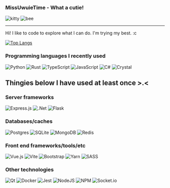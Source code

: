 ### MissUwuieTime - What a cutie! 
![kitty](https://user-images.githubusercontent.com/87099578/188251382-b6f19a47-146f-4c99-98c5-165a30b15c05.png)
![bee](https://user-images.githubusercontent.com/87099578/173204163-1c64988b-1bbe-493d-b473-4b3cc74ab4b9.png)

---
Hi! I like to code to explore what I can do. I'm trying my best. :c

[![Top Langs](https://github-readme-stats.vercel.app/api/top-langs/?username=MissUwuieTime&langs_count=10&hide=html,scss&theme=omni)](https://github.com/anuraghazra/github-readme-stats)

### Programming languages I recently used
![Python](https://img.shields.io/badge/python-3670A0?style=flat-square&logo=python&logoColor=ffdd54)
![Rust](https://img.shields.io/badge/rust-%23000000.svg?style=flat-square&logo=rust&logoColor=white)
![TypeScript](https://img.shields.io/badge/typescript-%23007ACC.svg?style=flat-square&logo=typescript&logoColor=white)
![JavaScript](https://img.shields.io/badge/javascript-%23323330.svg?style=flat-square&logo=javascript&logoColor=%23F7DF1E)
![C#](https://img.shields.io/badge/c%23-%23239120.svg?style=flat-square&logo=c-sharp&logoColor=white)
![Crystal](https://img.shields.io/badge/crystal-%23000000.svg?style=flat-square&logo=crystal&logoColor=white)

## Thingies below I have used at least once >.<
### Server frameworks
![Express.js](https://img.shields.io/badge/express.js-%23404d59.svg?style=flat-square&logo=express&logoColor=%2361DAFB)
![.Net](https://img.shields.io/badge/.NET-5C2D91?style=flat-square&logo=.net&logoColor=white)
![Flask](https://img.shields.io/badge/flask-%23000.svg?style=flat-square&logo=flask&logoColor=white)

### Databases/caches
![Postgres](https://img.shields.io/badge/postgres-%23316192.svg?style=flat-square&logo=postgresql&logoColor=white)
![SQLite](https://img.shields.io/badge/sqlite-%2307405e.svg?style=flat-square&logo=sqlite&logoColor=white)
![MongoDB](https://img.shields.io/badge/MongoDB-%234ea94b.svg?style=flat-square&logo=mongodb&logoColor=white)
![Redis](https://img.shields.io/badge/redis-%23DD0031.svg?style=flat-square&logo=redis&logoColor=white)

### Front end frameworks/tools/etc
![Vue.js](https://img.shields.io/badge/vuejs-%2335495e.svg?style=flat-square&logo=vuedotjs&logoColor=%234FC08D)
![Vite](https://img.shields.io/badge/vite-%23646CFF.svg?style=flat-square&logo=vite&logoColor=white)
![Bootstrap](https://img.shields.io/badge/bootstrap-%23563D7C.svg?style=flat-square&logo=bootstrap&logoColor=white)
![Yarn](https://img.shields.io/badge/yarn-%232C8EBB.svg?style=flat-square&logo=yarn&logoColor=white)
![SASS](https://img.shields.io/badge/SASS-hotpink.svg?style=flat-square&logo=SASS&logoColor=white)

### Other technologies
![Qt](https://img.shields.io/badge/Qt-%23217346.svg?style=flat-square&logo=Qt&logoColor=white)
![Docker](https://img.shields.io/badge/docker-%230db7ed.svg?style=flat-square&logo=docker&logoColor=white)
![Jest](https://img.shields.io/badge/-jest-%23C21325?style=flat-square&logo=jest&logoColor=white)
![NodeJS](https://img.shields.io/badge/node.js-6DA55F?style=flat-square&logo=node.js&logoColor=white)
![NPM](https://img.shields.io/badge/NPM-%23000000.svg?style=flat-square&logo=npm&logoColor=white)
![Socket.io](https://img.shields.io/badge/Socket.io-black?style=flat-square&logo=socket.io&badgeColor=010101)


<!--
**MissUwuieTime/MissUwuieTime** is a ✨ _special_ ✨ repository because its `README.md` (this file) appears on your GitHub profile.

Here are some ideas to get you started:

- 🔭 I’m currently working on ...
- 🌱 I’m currently learning ...
- 👯 I’m looking to collaborate on ...
- 🤔 I’m looking for help with ...
- 💬 Ask me about ...
- 📫 How to reach me: ...
- 😄 Pronouns: ...
- ⚡ Fun fact: ...
-->
